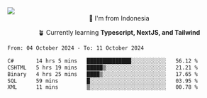 
<img align = "center" src="https://readme-typing-svg.herokuapp.com?font=Fira+Code&size=25&pause=1000&color=00F713&center=true&vCenter=true&random=false&width=850&height=70&lines=Hi+There+%F0%9F%91%8B%2C+Im+Julian+Caesar;"/>
<br>

<div align = "center">
  📌 I'm from Indonesia
  
  🪴 Currently learning **Typescript, NextJS, and Tailwind**
</div>

<!--START_SECTION:waka-->

```txt
From: 04 October 2024 - To: 11 October 2024

C#       14 hrs 5 mins   ██████████████░░░░░░░░░░░   56.12 %
CSHTML   5 hrs 19 mins   █████▒░░░░░░░░░░░░░░░░░░░   21.21 %
Binary   4 hrs 25 mins   ████▒░░░░░░░░░░░░░░░░░░░░   17.65 %
SQL      59 mins         █░░░░░░░░░░░░░░░░░░░░░░░░   03.95 %
XML      11 mins         ▒░░░░░░░░░░░░░░░░░░░░░░░░   00.78 %
```

<!--END_SECTION:waka-->
